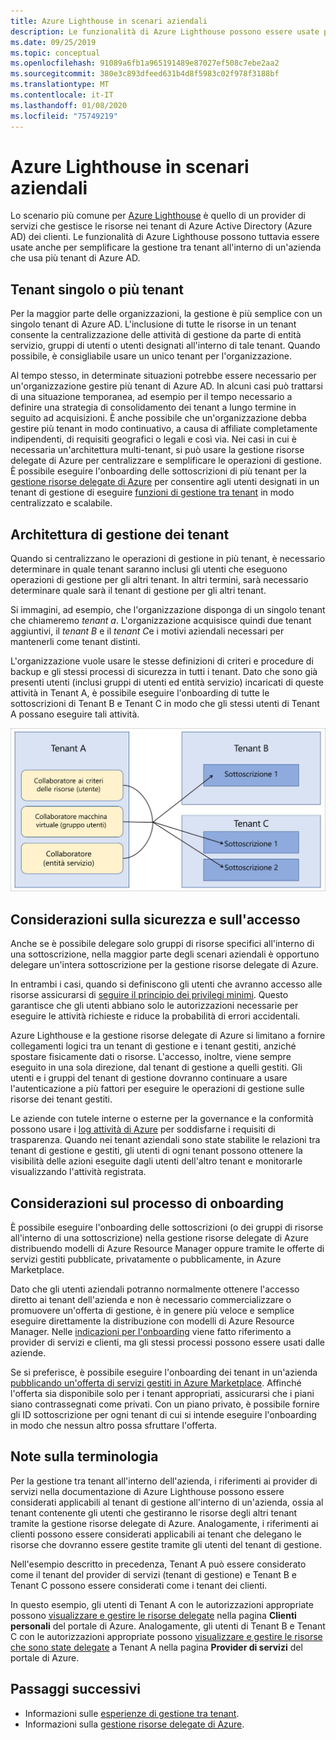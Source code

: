```yaml
---
title: Azure Lighthouse in scenari aziendali
description: Le funzionalità di Azure Lighthouse possono essere usate per semplificare la gestione tra tenant all'interno di un'azienda che usa più tenant di Azure AD.
ms.date: 09/25/2019
ms.topic: conceptual
ms.openlocfilehash: 91089a6fb1a965191489e87027ef508c7ebe2aa2
ms.sourcegitcommit: 380e3c893dfeed631b4d8f5983c02f978f3188bf
ms.translationtype: MT
ms.contentlocale: it-IT
ms.lasthandoff: 01/08/2020
ms.locfileid: "75749219"
---
```

# <a name="azure-lighthouse-in-enterprise-scenarios"></a>Azure Lighthouse in scenari aziendali

Lo scenario più comune per [Azure Lighthouse](../overview.md) è quello di un provider di servizi che gestisce le risorse nei tenant di Azure Active Directory (Azure AD) dei clienti. Le funzionalità di Azure Lighthouse possono tuttavia essere usate anche per semplificare la gestione tra tenant all'interno di un'azienda che usa più tenant di Azure AD.

## <a name="single-vs-multiple-tenants"></a>Tenant singolo o più tenant

Per la maggior parte delle organizzazioni, la gestione è più semplice con un singolo tenant di Azure AD. L'inclusione di tutte le risorse in un tenant consente la centralizzazione delle attività di gestione da parte di entità servizio, gruppi di utenti o utenti designati all'interno di tale tenant. Quando possibile, è consigliabile usare un unico tenant per l'organizzazione.

Al tempo stesso, in determinate situazioni potrebbe essere necessario per un'organizzazione gestire più tenant di Azure AD. In alcuni casi può trattarsi di una situazione temporanea, ad esempio per il tempo necessario a definire una strategia di consolidamento dei tenant a lungo termine in seguito ad acquisizioni. È anche possibile che un'organizzazione debba gestire più tenant in modo continuativo, a causa di affiliate completamente indipendenti, di requisiti geografici o legali e così via. Nei casi in cui è necessaria un'architettura multi-tenant, si può usare la gestione risorse delegate di Azure per centralizzare e semplificare le operazioni di gestione. È possibile eseguire l'onboarding delle sottoscrizioni di più tenant per la [gestione risorse delegate di Azure](azure-delegated-resource-management.md) per consentire agli utenti designati in un tenant di gestione di eseguire [funzioni di gestione tra tenant](cross-tenant-management-experience.md) in modo centralizzato e scalabile.

## <a name="tenant-management-architecture"></a>Architettura di gestione dei tenant

Quando si centralizzano le operazioni di gestione in più tenant, è necessario determinare in quale tenant saranno inclusi gli utenti che eseguono operazioni di gestione per gli altri tenant. In altri termini, sarà necessario determinare quale sarà il tenant di gestione per gli altri tenant.

Si immagini, ad esempio, che l'organizzazione disponga di un singolo tenant che chiameremo *tenant a*. L'organizzazione acquisisce quindi due tenant aggiuntivi, il *tenant B* e il *tenant C*e i motivi aziendali necessari per mantenerli come tenant distinti.

L'organizzazione vuole usare le stesse definizioni di criteri e procedure di backup e gli stessi processi di sicurezza in tutti i tenant. Dato che sono già presenti utenti (inclusi gruppi di utenti ed entità servizio) incaricati di queste attività in Tenant A, è possibile eseguire l'onboarding di tutte le sottoscrizioni di Tenant B e Tenant C in modo che gli stessi utenti di Tenant A possano eseguire tali attività.

![Utenti di Tenant A che gestiscono le risorse in Tenant B e Tenant C](../media/enterprise-azure-lighthouse.jpg)

## <a name="security-and-access-considerations"></a>Considerazioni sulla sicurezza e sull'accesso

Anche se è possibile delegare solo gruppi di risorse specifici all'interno di una sottoscrizione, nella maggior parte degli scenari aziendali è opportuno delegare un'intera sottoscrizione per la gestione risorse delegate di Azure.

In entrambi i casi, quando si definiscono gli utenti che avranno accesso alle risorse assicurarsi di [seguire il principio dei privilegi minimi](recommended-security-practices.md#assign-permissions-to-groups-using-the-principle-of-least-privilege). Questo garantisce che gli utenti abbiano solo le autorizzazioni necessarie per eseguire le attività richieste e riduce la probabilità di errori accidentali.

Azure Lighthouse e la gestione risorse delegate di Azure si limitano a fornire collegamenti logici tra un tenant di gestione e i tenant gestiti, anziché spostare fisicamente dati o risorse. L'accesso, inoltre, viene sempre eseguito in una sola direzione, dal tenant di gestione a quelli gestiti.  Gli utenti e i gruppi del tenant di gestione dovranno continuare a usare l'autenticazione a più fattori per eseguire le operazioni di gestione sulle risorse dei tenant gestiti.

Le aziende con tutele interne o esterne per la governance e la conformità possono usare i [log attività di Azure](../../azure-monitor/platform/platform-logs-overview.md) per soddisfarne i requisiti di trasparenza. Quando nei tenant aziendali sono state stabilite le relazioni tra tenant di gestione e gestiti, gli utenti di ogni tenant possono ottenere la visibilità delle azioni eseguite dagli utenti dell'altro tenant e monitorarle visualizzando l'attività registrata.

## <a name="onboarding-process-considerations"></a>Considerazioni sul processo di onboarding

È possibile eseguire l'onboarding delle sottoscrizioni (o dei gruppi di risorse all'interno di una sottoscrizione) nella gestione risorse delegate di Azure distribuendo modelli di Azure Resource Manager oppure tramite le offerte di servizi gestiti pubblicate, privatamente o pubblicamente, in Azure Marketplace.

Dato che gli utenti aziendali potranno normalmente ottenere l'accesso diretto ai tenant dell'azienda e non è necessario commercializzare o promuovere un'offerta di gestione, è in genere più veloce e semplice eseguire direttamente la distribuzione con modelli di Azure Resource Manager. Nelle [indicazioni per l'onboarding](../how-to/onboard-customer.md) viene fatto riferimento a provider di servizi e clienti, ma gli stessi processi possono essere usati dalle aziende.

Se si preferisce, è possibile eseguire l'onboarding dei tenant in un'azienda [pubblicando un'offerta di servizi gestiti in Azure Marketplace](../how-to/publish-managed-services-offers.md). Affinché l'offerta sia disponibile solo per i tenant appropriati, assicurarsi che i piani siano contrassegnati come privati. Con un piano privato, è possibile fornire gli ID sottoscrizione per ogni tenant di cui si intende eseguire l'onboarding in modo che nessun altro possa sfruttare l'offerta.

## <a name="terminology-notes"></a>Note sulla terminologia

Per la gestione tra tenant all'interno dell'azienda, i riferimenti ai provider di servizi nella documentazione di Azure Lighthouse possono essere considerati applicabili al tenant di gestione all'interno di un'azienda, ossia al tenant contenente gli utenti che gestiranno le risorse degli altri tenant tramite la gestione risorse delegate di Azure. Analogamente, i riferimenti ai clienti possono essere considerati applicabili ai tenant che delegano le risorse che dovranno essere gestite tramite gli utenti del tenant di gestione.

Nell'esempio descritto in precedenza, Tenant A può essere considerato come il tenant del provider di servizi (tenant di gestione) e Tenant B e Tenant C possono essere considerati come i tenant dei clienti.

In questo esempio, gli utenti di Tenant A con le autorizzazioni appropriate possono [visualizzare e gestire le risorse delegate](../how-to/view-manage-customers.md) nella pagina **Clienti personali** del portale di Azure. Analogamente, gli utenti di Tenant B e Tenant C con le autorizzazioni appropriate possono [visualizzare e gestire le risorse che sono state delegate](../how-to/view-manage-service-providers.md) a Tenant A nella pagina **Provider di servizi** del portale di Azure.

## <a name="next-steps"></a>Passaggi successivi

- Informazioni sulle [esperienze di gestione tra tenant](cross-tenant-management-experience.md).
- Informazioni sulla [gestione risorse delegate di Azure](azure-delegated-resource-management.md).